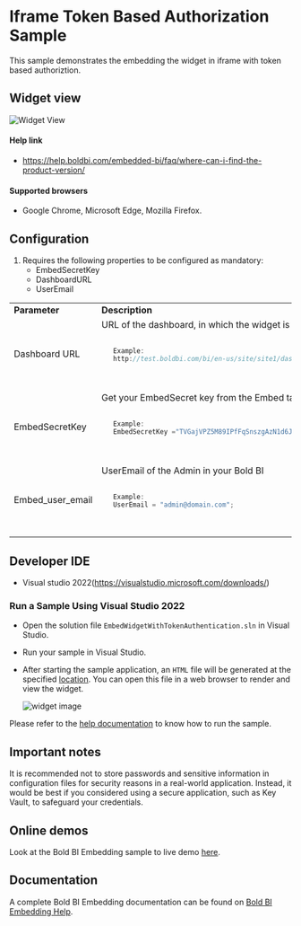 # Iframe Token Based Authorization Sample

This sample demonstrates the embedding the widget in iframe with token based authoriztion.

## Widget view

![Widget View](https://github.com/boldbi/aspnet-core-sample/assets/91586758/2f6de828-1d42-40c3-984d-12293069631c)

 #### Help link

 * https://help.boldbi.com/embedded-bi/faq/where-can-i-find-the-product-version/

 #### Supported browsers
  
  * Google Chrome, Microsoft Edge, Mozilla Firefox.

 ## Configuration

  1. Requires the following properties to be configured as mandatory:
      * EmbedSecretKey
      * DashboardURL 
      * UserEmail

   <table>
   <tr>
   <td style="width: 23%"><strong>Parameter</strong></td>
   <td style="width: 77%"><strong>Description</strong></td>
   </tr>

   <tr>
   <td>Dashboard URL</td>
   <td>URL of the dashboard, in which the widget is present and will be embedded. Refer this <a href="/working-with-dashboards/share-dashboards/get-dashboard-link/">link</a> to get the URL. <code>

   ```js
      Example:
      http://test.boldbi.com/bi/en-us/site/site1/dashboards/8428c9d9-85db-418c-b877-ea4495dcddd7/Predictive%20Analytics/Personal%20Expense%20Analysis?isWidgetMode=true&widgetId=0000aeab-3359-40c6-b014-1ea98e9a7ce9
   ```

   </code> </td>
   </tr>

   <tr>
   <td>EmbedSecretKey</td>
   <td>Get your EmbedSecret key from the Embed tab by enabling the Enable embed authentication in the <a href="https://help.boldbi.com/site-administration/embed-settings/#get-embed-secret-code">Administration page</a> <code>

   ```js
      Example:
      EmbedSecretKey ="TVGajVPZ5M89IPfFqSnszgAzN1d6Jbkd";
   ```

</code> </td>
   </tr>

   <tr>
   <td>Embed_user_email</td>
    <td>UserEmail of the Admin in your Bold BI<code>

   ```js
      Example:
      UserEmail = "admin@domain.com";
   ```

</code></td>
</tr>
</table>

 ## Developer IDE

  * Visual studio 2022(https://visualstudio.microsoft.com/downloads/)

 ### Run a Sample Using Visual Studio 2022
 
  * Open the solution file `EmbedWidgetWithTokenAuthentication.sln` in Visual Studio.

  * Run your sample in Visual Studio.

  * After starting the sample application, an `HTML` file will be generated at the specified [location](https://github.com/boldbi/iframe-token-based-authorization-sample/tree/master/EmbedWidgetWithTokenAuthentication). You can open this file in a web browser to render and view the widget.

    ![widget image](https://github.com/boldbi/aspnet-core-sample/assets/91586758/2f6de828-1d42-40c3-984d-12293069631c)

Please refer to the [help documentation](https://help.boldbi.com/embedding-options/iframe-embedding/widget-with-token-based-authentication/) to know how to run the sample.

## Important notes

It is recommended not to store passwords and sensitive information in configuration files for security reasons in a real-world application. Instead, it would be best if you considered using a secure application, such as Key Vault, to safeguard your credentials.

## Online demos

Look at the Bold BI Embedding sample to live demo [here](https://samples.boldbi.com/embed).

## Documentation

A complete Bold BI Embedding documentation can be found on [Bold BI Embedding Help](https://help.boldbi.com/embedding-options/iframe-embedding/).
